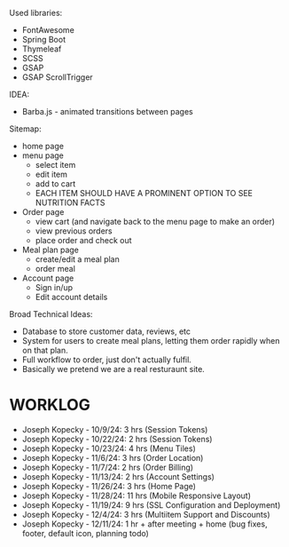 Used libraries: 
* FontAwesome
* Spring Boot
* Thymeleaf
* SCSS
* GSAP
* GSAP ScrollTrigger

IDEA: 
* Barba.js - animated transitions between pages


Sitemap: 
* home page
* menu page
  * select item
  * edit item
  * add to cart
  * EACH ITEM SHOULD HAVE A PROMINENT OPTION TO SEE NUTRITION FACTS
* Order page
  * view cart (and navigate back to the menu page to make an order)
  * view previous orders
  * place order and check out
* Meal plan page
  * create/edit a meal plan
  * order meal
* Account page
  * Sign in/up
  * Edit account details


Broad Technical Ideas: 
* Database to store customer data, reviews, etc
* System for users to create meal plans, letting them order rapidly when on that plan. 
* Full workflow to order, just don't actually fulfil. 
* Basically we pretend we are a real resturaunt site. 


# WORKLOG

* Joseph Kopecky - 10/9/24: 3 hrs (Session Tokens)
* Joseph Kopecky - 10/22/24: 2 hrs (Session Tokens)
* Joseph Kopecky - 10/23/24: 4 hrs (Menu Tiles)
* Joseph Kopecky - 11/6/24: 3 hrs (Order Location)
* Joseph Kopecky - 11/7/24: 2 hrs (Order Billing)
* Joseph Kopecky - 11/13/24: 2 hrs (Account Settings)
* Joseph Kopecky - 11/26/24: 3 hrs (Home Page)
* Joseph Kopecky - 11/28/24: 11 hrs (Mobile Responsive Layout)
* Joseph Kopecky - 11/19/24: 9 hrs (SSL Configuration and Deployment)
* Joseph Kopecky - 12/4/24: 3 hrs (Multiitem Support and Discounts)
* Joseph Kopecky - 12/11/24: 1 hr + after meeting + home (bug fixes, footer, default icon, planning todo)